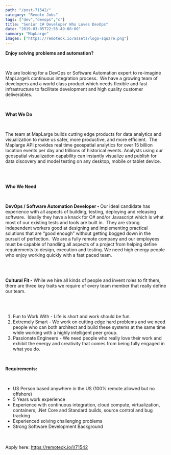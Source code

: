 ```yaml
---
path: "/post-71542/"
category: "Remote Jobs"
tags: ["dev","devops","c"]
title: "Senior C# Developer Who Loves DevOps"
date: "2019-03-05T22:55:49-08:00"
summary: "MapLarge"
images: ["https://remoteok.io/assets/logo-square.png"]
---
```


<p><strong>Enjoy solving problems and automation? </strong></p><br /><p><span>We are looking for a DevOps or Software Automation expert to re-imagine MapLarge&rsquo;s continuous integration process. &nbsp;We have a growing team of developers and a world class product which needs flexible and fast infrastructure to facilitate development and high quality customer deliverables.</span></p><br /><p><strong>What We Do</strong></p><br /><p><span>The team at MapLarge builds cutting edge products for data analytics and visualization to make us safer, more productive, and more efficient. &nbsp;The Maplarge API provides real time geospatial analytics for over 15 billion location events per day and trillions of historical events. Analysts using our geospatial visualization capability can instantly visualize and publish for data discovery and model testing on any desktop, mobile or tablet device. &nbsp;</span></p><br /><br /><p><strong>Who We Need</strong></p><br /><p><strong>DevOps / Software Automation Developer - </strong><span>Our ideal candidate has experience with all aspects of building, testing, deploying and releasing software. &nbsp;Ideally they have a knack for C# and/or Javascript which is what most of our existing tests and tools are built in. &nbsp;They are strong independent workers good at designing and implementing practical solutions that are &ldquo;good enough&rdquo; without getting bogged down in the pursuit of perfection. &nbsp;We are a fully remote company and our employees must be capable of handling all aspects of a project from helping define requirements to design, execution and testing. We need high energy people who enjoy working quickly with a fast paced team. &nbsp;</span></p><br /><br /><p><strong>Cultural Fit -</strong><span> While we hire all kinds of people and invent roles to fit them, there are three key traits we require of every team member that really define our team. &nbsp;</span></p><br /><ol><br /><li><span> Fun to Work With - Life is short and work should be fun. &nbsp;</span></li><li><span> Extremely Smart - We work on cutting edge hard problems and we need people who can both architect and build these systems at the same time while working with a highly intelligent peer group. &nbsp;</span></li><li><span>Passionate Engineers - We need people who really love their work and exhibit the energy and creativity that comes from being fully engaged in what you do.</span></li></ol><br /><p><strong>Requirements:</strong></p><br /><ul><li><span>US Person based anywhere in the US (100% remote allowed but no offshore)</span></li><li><span>5 Years work experience</span></li><li><span>Experience with continuous integration, cloud compute, virtualization, containers, .Net Core and Standard builds, source control and bug tracking</span></li><li><span>Experienced solving challenging problems</span></li><li><span>Strong Software Development Background</span></li></ul>

<br/>
<br/>
Apply here: <A HREF="https://remoteok.io/l/71542">https://remoteok.io/l/71542</A>
